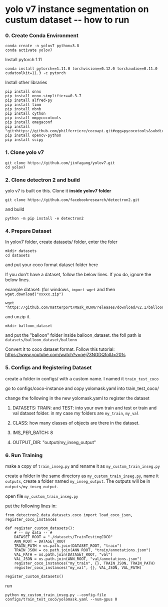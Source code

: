 # yolo v7 instance segmentation on custum dataset -- how to run

### 0. Create Conda Environment

```
conda create -n yolov7 python=3.8
conda activate yolov7
```
Install pytorch 1.11
```
conda install pytorch==1.11.0 torchvision==0.12.0 torchaudio==0.11.0 cudatoolkit=11.3 -c pytorch
```
Install other libraries
```
pip install onnx
pip install onnx-simplifier==0.3.7
pip install alfred-py
pip install timm
pip install nbnb
pip install cython
pip install mmpycocotools
pip install omegaconf
pip install "git+https://github.com/philferriere/cocoapi.git#egg=pycocotools&subdirectory=PythonAPI"
pip install opencv-python
pip install scipy
```

### 1. Clone yolo v7

```
git clone https://github.com/jinfagang/yolov7.git
cd yolov7
```

### 2. Clone detectron 2 and build

yolo v7 is built on this. Clone it **inside yolov7 folder**

```
git clone https://github.com/facebookresearch/detectron2.git
```
and build
```
python -m pip install -e detectron2
```

### 4. Prepare Dataset

In yolov7 folder, create datasets/ folder, enter the foler

```
mkdir datasets
cd datasets
```
and put your coco format dataset folder here

If you don't have a dataset, follow the below lines. If you do, ignore the below lines.

example dataset: (for windows, `import wget` and then `wget.download("xxxxx.zip")`
```
wget "https://github.com/matterport/Mask_RCNN/releases/download/v2.1/balloon_dataset.zip"
```
and unzip it. 
```
mkdir balloon_dataset
```
and put the "balloon" folder inside balloon_dataset. the foll path is `datasets/balloon_dataset/ballonn`

Convert it to coco dataset format. Follow this tutorial: https://www.youtube.com/watch?v=qej73NGDQfo&t=201s

### 5. Configs and Registering Dataset

create a folder in configs/ with a custom name. I named it `train_test_coco`

go to configs/coco-instance and copy yolomask.yaml into train_test_coco/

change the following in the new yolomask.yaml to register the dataset

1. DATASETS: TRAIN: and TEST: into your own train and test or train and val dataset folder. in my case my folders are `my_train`, `my_val`

2. CLASS: how many classes of objects are there in the dataset.

3. IMS_PER_BATCH: 8

4. OUTPUT_DIR: "output/my_inseg_output"

### 6. Run Training

make a copy of `train_inseg.py` and rename it as `my_custom_train_inseg.py`

create a folder in the same directory as `my_custom_train_inseg.py`, name it `outputs`, create a folder named `my_inseg_output`. The outputs will be in `outputs/my_inseg_output`.

open file `my_custom_train_inseg.py`

put the following lines in:
```
from detectron2.data.datasets.coco import load_coco_json, register_coco_instances

def register_custom_datasets():
    # -- my data -- #
    DATASET_ROOT = "./datasets/TrainTestingCOCO"
    ANN_ROOT = DATASET_ROOT
    TRAIN_PATH = os.path.join(DATASET_ROOT, "train")
    TRAIN_JSON = os.path.join(ANN_ROOT, "train/annotations.json")
    VAL_PATH = os.path.join(DATASET_ROOT, "val")
    VAL_JSON = os.path.join(ANN_ROOT, "val/annotations.json")
    register_coco_instances("my_train", {}, TRAIN_JSON, TRAIN_PATH)
    register_coco_instances("my_val", {}, VAL_JSON, VAL_PATH)

register_custom_datasets()

```
run

```
python my_custom_train_inseg.py --config-file configs/train_test_coco/yolomask.yaml --num-gpus 0
```























